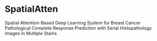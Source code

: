 # SpatialAtten
Spatial Attention-Based Deep Learning System for Breast Cancer Pathological Complete Response Prediction with Serial Histopathology Images in Multiple Stains
